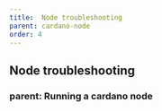 ```yaml
---
title:  Node troubleshooting
parent: cardano-node
order: 4
---
```

## Node troubleshooting
### parent: Running a cardano node